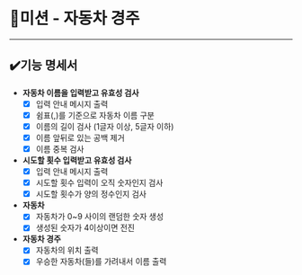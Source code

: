 # 🚀미션 - 자동차 경주

---

## ✔️기능 명세서
- **자동차 이름을 입력받고 유효성 검사**
  - [x] 입력 안내 메시지 출력
  - [x] 쉼표(,)를 기준으로 자동차 이름 구분
  - [x] 이름의 길이 검사 (1글자 이상, 5글자 이하)
  - [x] 이름 앞뒤로 있는 공백 제거
  - [x] 이름 중복 검사
- **시도할 횟수 입력받고 유효성 검사**
  - [x] 입력 안내 메시지 출력
  - [x] 시도할 횟수 입력이 오직 숫자인지 검사
  - [x] 시도할 횟수가 양의 정수인지 검사
- **자동차**
  - [x] 자동차가 0~9 사이의 랜덤한 숫자 생성
  - [x] 생성된 숫자가 4이상이면 전진
- **자동차 경주**
  - [x] 자동차의 위치 출력
  - [x] 우승한 자동차(들)를 가려내서 이름 출력